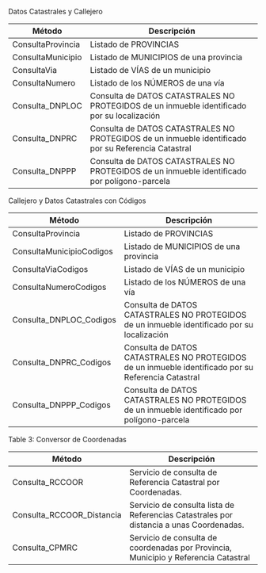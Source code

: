 

Datos Catastrales y Callejero

| Método            | Descripción                                                  |
| ----------------- | ------------------------------------------------------------ |
| ConsultaProvincia | Listado de PROVINCIAS                                        |
| ConsultaMunicipio | Listado de MUNICIPIOS de una provincia                       |
| ConsultaVia       | Listado de VÍAS de un municipio                              |
| ConsultaNumero    | Listado de los NÚMEROS de una vía                            |
| Consulta_DNPLOC   | Consulta de DATOS CATASTRALES NO PROTEGIDOS de un inmueble identificado por su localización |
| Consulta_DNPRC    | Consulta de DATOS CATASTRALES NO PROTEGIDOS de un inmueble identificado por su Referencia Catastral |
| Consulta_DNPPP    | Consulta de DATOS CATASTRALES NO PROTEGIDOS de un inmueble identificado por polígono-parcela |



Callejero y Datos Catastrales con Códigos

| Método                   | Descripción                                                  |
| ------------------------ | ------------------------------------------------------------ |
| ConsultaProvincia        | Listado de PROVINCIAS                                        |
| ConsultaMunicipioCodigos | Listado de MUNICIPIOS de una provincia                       |
| ConsultaViaCodigos       | Listado de VÍAS de un municipio                              |
| ConsultaNumeroCodigos    | Listado de los NÚMEROS de una vía                            |
| Consulta_DNPLOC_Codigos  | Consulta de DATOS CATASTRALES NO PROTEGIDOS de un inmueble identificado por su localización |
| Consulta_DNPRC_Codigos   | Consulta de DATOS CATASTRALES NO PROTEGIDOS de un inmueble identificado por su Referencia Catastral |
| Consulta_DNPPP_Codigos   | Consulta de DATOS CATASTRALES NO PROTEGIDOS de un inmueble identificado por polígono-parcela |



Table 3: Conversor de Coordenadas

| Método                    | Descripción                                                  |
| ------------------------- | ------------------------------------------------------------ |
| Consulta_RCCOOR           | Servicio de consulta de Referencia Catastral por Coordenadas. |
| Consulta_RCCOOR_Distancia | Servicio de consulta lista de Referencias Catastrales por distancia a unas Coordenadas. |
| Consulta_CPMRC            | Servicio de consulta de coordenadas por Provincia, Municipio y Referencia Catastral |